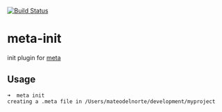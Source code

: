 [![Build Status](https://travis-ci.com/mateodelnorte/meta-init.svg?branch=master)](https://travis-ci.com/mateodelnorte/meta-init)

# meta-init

init plugin for [meta](https://github.com/mateodelnorte/meta)

## Usage

```
➜  meta init
creating a .meta file in /Users/mateodelnorte/development/myproject
```
